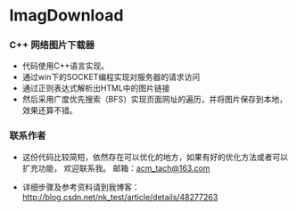 # ImagDownload
### C++ 网络图片下载器

* 代码使用C++语言实现。
* 通过win下的SOCKET编程实现对服务器的请求访问
* 通过正则表达式解析出HTML中的图片链接
* 然后采用广度优先搜索（BFS）实现页面网址的遍历，并将图片保存到本地，效果还算不错。

### 联系作者

* 这份代码比较简短，依然存在可以优化的地方，如果有好的优化方法或者可以扩充功能，
  欢迎联系我。 邮箱：acm_tach@163.com
   
* 详细步骤及参考资料请到我博客：http://blog.csdn.net/nk_test/article/details/48277263
    
    
    

